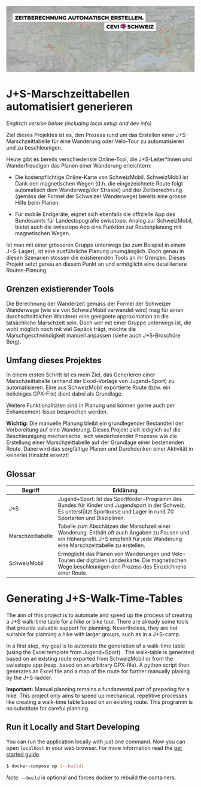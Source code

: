 ![Claim Image](imgs/Claim.png)

# J+S-Marschzeittabellen automatisiert generieren

_Englisch version below (including local setup and dev info)_

Ziel dieses Projektes ist es, den Prozess rund um das Erstellen einer J+S-Marschzeittabelle für eine Wanderung oder
Velo-Tour zu automatisieren und zu beschleunigen.

Heute gibt es bereits verschiedenste Online-Tool, die J+S-Leiter*innen und Wanderfreudigen das Planen einer Wanderung
erleichtern:

- Die kostenpflichtige Online-Karte von SchweizMobil. SchweizMobil ist Dank den magnetischen Wegen (d.h. die
  eingezeichnete Route folgt automatisch dem Wanderweg/der Strasse) und der Zeitberechnung (gemäss der Formel der
  Schweizer Wanderwege) bereits eine grosse Hilfe beim Planen.

- Für mobile Endgeräte, eignet sich ebenfalls die offizielle App des Bundesamts für Landestopografie swisstopo. Analog
  zur SchweizMobil, bietet auch die swisstopo App eine Funktion zur Routenplanung mit magnetischen Wegen.

Ist man mit einer grösseren Gruppe unterwegs (so zum Beispiel in einem J+S-Lager), ist eine ausführliche Planung
unumgänglich. Doch genau in diesen Szenarien stossen die existierenden Tools an ihr Grenzen. Dieses Projekt setzt genau
an diesem Punkt an und ermöglicht eine detailliertere Routen-Planung.

## Grenzen existierender Tools

Die Berechnung der Wanderzeit gemäss der Formel der Schweizer Wanderwege (wie sie von SchweizMobil verwendet wird)  mag
für einen durchschnittlichen Wanderer eine geeignete approximation an die tatsächliche Marschzeit sein. Doch wer mit
einer Gruppe unterwegs ist, die wohl möglich noch mit viel Gepäck trägt, möchte die Marschgeschwindigkeit manuell
anpassen (siehe auch J+S-Broschüre Berg).

## Umfang dieses Projektes

In einem ersten Schritt ist es mein Ziel, das Generieren einer Marschzeittabelle (anhand der Excel-Vorlage von
Jugend+Sport) zu automatisieren. Eine aus SchweizMobil exportierte Route (bzw. ein beliebiges GPX-File) dient dabei als
Grundlage.

Weitere Funktionalitäten sind in Planung und können gerne auch per Enhancement-Issue besprochen werden.

**Wichtig:** Die manuelle Planung bleibt ein grundlegender Bestandteil der Vorbereitung auf eine Wanderung. Dieses
Projekt zielt lediglich auf die Beschleunigung mechanische, sich wiederholender Prozesse wie die Erstellung einer
Marschzeittabelle auf der Grundlage einer bestehenden Route. Dabei wird das sorgfältige Planen und Durchdenken einer
Aktivität in keinerlei Hinsicht ersetzt!

## Glossar

| Begriff           | Erklärung                                                                                                                                                                           |
|-------------------|-------------------------------------------------------------------------------------------------------------------------------------------------------------------------------------|
| J+S               | Jugend+Sport: Ist das Sportförder-Programm des Bundes für Kinder und Jugendsport in der Schweiz. Es unterstützt  Sportkurse und Lager in rund 70 Sportarten und Disziplinen.        |
| Marschzeittabelle | Tabelle zum Abschätzen der Marschzeit einer Wanderung. Enthält oft auch Angaben zu Pausen und ein Höhenprofil. J+S empfehlt für jede Wanderung eine Marschzeittabelle zu erstellen. |
| SchweizMobil      | Ermöglicht das Planen von Wanderungen und Velo-Touren der digitalen Landeskarte. Die magnetischen Wege beschleunigen den Prozess des Einzeichnens einer Route.                      |

# Generating J+S-Walk-Time-Tables

The aim of this project is to automate and speed up the process of creating a J+S walk-time table for a hike or bike
tour. There are already some tools that provide valuable support for planning. Nevertheless, they are not suitable for
planning a hike with larger groups, such as in a J+S-camp.

In a first step, my goal is to automate the generation of a walk-time table (using the Excel template from Jugend+Sport)
. The walk-table is generated based on an existing route exported from SchweizMobil or from the swisstopo app (resp.
based on an arbitrary GPX-file). A python script then generates an Excel file and a map of the route for further
manually planing by the J+S-ladder.

**Important:** Manual planning remains a fundamental part of preparing for a hike. This project only aims to speed up
mechanical, repetitive processes like creating a walk-time table based on an existing route. This programm is no
substitute for careful planning.

## Run it Locally and Start Developing

You can run the application locally with just one command. Now you can open `localhost` in your web browser. For more
information read the [get started guide](/GetStarted.md).

```bash
$ docker-compose up [--build]
```

*Note:* `--build` is optional and forces docker to rebuild the containers.



